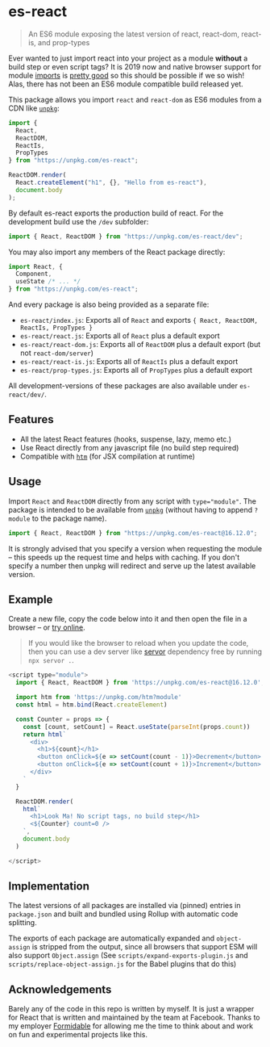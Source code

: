# es-react

> An ES6 module exposing the latest version of react, react-dom, react-is, and prop-types

Ever wanted to just import react into your project as a module **without** a build step or even script tags? It is 2019 now and native browser support for module [imports](https://developer.mozilla.org/en-US/docs/Web/JavaScript/Reference/Statements/import) is [pretty good](https://caniuse.com/#feat=es6-module) so this should be possible if we so wish! Alas, there has not been an ES6 module compatible build released yet.

This package allows you import `react` and `react-dom` as ES6 modules from a CDN like [`unpkg`](https://unpkg.com):

```js
import {
  React,
  ReactDOM,
  ReactIs,
  PropTypes
} from "https://unpkg.com/es-react";

ReactDOM.render(
  React.createElement("h1", {}, "Hello from es-react"),
  document.body
);
```

By default es-react exports the production build of react. For the development build use the `/dev` subfolder:

```js
import { React, ReactDOM } from "https://unpkg.com/es-react/dev";
```

You may also import any members of the React package directly:

```js
import React, {
  Component,
  useState /* ... */
} from "https://unpkg.com/es-react";
```

And every package is also being provided as a separate file:

- `es-react/index.js`: Exports all of `React` and exports `{ React, ReactDOM, ReactIs, PropTypes }`
- `es-react/react.js`: Exports all of `React` plus a default export
- `es-react/react-dom.js`: Exports all of `ReactDOM` plus a default export (but not `react-dom/server`)
- `es-react/react-is.js`: Exports all of `ReactIs` plus a default export
- `es-react/prop-types.js`: Exports all of `PropTypes` plus a default export

All development-versions of these packages are also available under `es-react/dev/`.

## Features

- All the latest React features (hooks, suspense, lazy, memo etc.)
- Use React directly from any javascript file (no build step required)
- Compatible with [`htm`](https://github.com/developit/htm) (for JSX compilation at runtime)

## Usage

Import `React` and `ReactDOM` directly from any script with `type="module"`. The package is intended to be available from [`unpkg`](https://unpkg.com) (without having to append `?module` to the package name).

```js
import { React, ReactDOM } from "https://unpkg.com/es-react@16.12.0";
```

It is strongly advised that you specify a version when requesting the module – this speeds up the request time and helps with caching. If you don't specify a number then unpkg will redirect and serve up the latest available version.

## Example

Create a new file, copy the code below into it and then open the file in a browser – or [try online](https://codepen.io/lukejacksonn/pen/EMxVWM).

> If you would like the browser to reload when you update the code, then you can use a dev server like [servor](https://github.com/lukejacksonn/servor) dependency free by running `npx servor .`.

```js
<script type="module">
  import { React, ReactDOM } from 'https://unpkg.com/es-react@16.12.0';

  import htm from 'https://unpkg.com/htm?module'
  const html = htm.bind(React.createElement)

  const Counter = props => {
    const [count, setCount] = React.useState(parseInt(props.count))
    return html`
      <div>
        <h1>${count}</h1>
        <button onClick=${e => setCount(count - 1)}>Decrement</button>
        <button onClick=${e => setCount(count + 1)}>Increment</button>
      </div>
    `
  }

  ReactDOM.render(
    html`
      <h1>Look Ma! No script tags, no build step</h1>
      <${Counter} count=0 />
    `,
    document.body
  )

</script>
```

## Implementation

The latest versions of all packages are installed via (pinned) entries in `package.json` and built and bundled using Rollup with automatic code splitting.

The exports of each package are automatically expanded and `object-assign` is stripped from the output, since all browsers that support ESM will also support `Object.assign`
(See `scripts/expand-exports-plugin.js` and `scripts/replace-object-assign.js` for the Babel plugins that do this)

## Acknowledgements

Barely any of the code in this repo is written by myself. It is just a wrapper for React that is written and maintained by the team at Facebook. Thanks to my employer [Formidable](https://github.com/formidablelabs) for allowing me the time to think about and work on fun and experimental projects like this.
